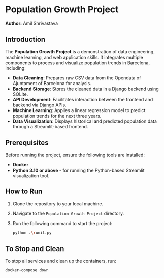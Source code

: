 
# Population Growth Project

**Author:** Amil Shrivastava

## Introduction

The **Population Growth Project** is a demonstration of data engineering, machine learning, and web application skills. It integrates multiple components to process and visualize population trends in Barcelona, including:

- **Data Cleaning**: Prepares raw CSV data from the Opendata of Ajuntament of Barcelona for analysis.
- **Backend Storage**: Stores the cleaned data in a Django backend using SQLite.
- **API Development**: Facilitates interaction between the frontend and backend via Django APIs.
- **Machine Learning**: Applies a linear regression model to predict population trends for the next three years.
- **Data Visualization**: Displays historical and predicted population data through a Streamlit-based frontend.

## Prerequisites

Before running the project, ensure the following tools are installed:

- **Docker**
- **Python 3.10 or above** - for running the Python-based Streamlit visualization tool.

## How to Run

1. Clone the repository to your local machine.
2. Navigate to the `Population Growth Project` directory.
3. Run the following command to start the project:

   ```bash
   python .\runit.py
   ```

## To Stop and Clean

To stop all services and clean up the containers, run:

```bash
docker-compose down
```
